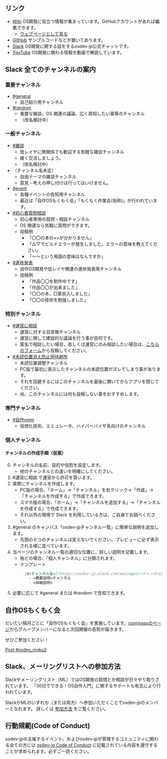 ## リンク
- [Wiki](https://github.com/osdev-jp/osdev-jp.github.io/wiki) OS開発に役立つ情報が集まっています。GitHubアカウントがあれば編集できます。
	- [ウェブページとして見る](https://osdev.jp/wiki/Home.html)
- [GitHub](https://github.com/osdev-jp) サンプルコードなどが置いてあります。
- [Slack](https://osdev-jp.slack.com/) OS開発に関する話をするosdev-jp公式チャットです。
- [YouTube](https://www.youtube.com/channel/UCZi_C-xvC5qNcALfD_5JKIg) OS開発に関わる情報を動画で解説しています。

## Slack 全てのチャンネルの案内

### 重要チャンネル
- [#general](https://osdev-jp.slack.com/messages/C0XA3GB7F/)
	- 自己紹介用チャンネル
- [#random](https://osdev-jp.slack.com/messages/C0XA87EM7/)
	- 重要な雑談、OS 関連の議論、広く周知したい事等のチャンネル
	- （改名検討中）

### 一般チャンネル
- [#雑談](https://osdev-jp.slack.com/archives/CTC0F40TV)
	- 低レイヤに無関係でも歓迎する気軽な雑談チャンネル
	- 緩く交流しましょう。
	- （改名検討中）
- （チャンネル名未定）
	- 自由テーマの雑談チャンネル
	- 意見・考えの押し付けは行ってはいけません。
- [#event](https://osdev-jp.slack.com/messages/C626TTWMP/)
	- 各種イベントの告知用チャンネル
	- 最近は「自作OSもくもく会」「もくもく作業会(仮称)」が行われています。
- [#初心者質問相談](https://osdev-jp.slack.com/messages/CGEGWHRGQ/)
	- 初心者専用の質問・相談チャンネル
	- OS 関連なら気軽に質問ができます。
	- 投稿例
		- 「〇〇の本の××が分かりません」
		- 「△▽でビルドエラーが発生しました。エラーの意味を教えてください」
		- 「～～という用語の意味はなんですか」
- [#進捗発表](https://osdev-jp.slack.com/messages/CA13F2LAH/)
	- 自作OS開発や低レイヤ関連の進捗発表用チャンネル
	- 投稿例
		- 「作品〇〇を制作中です」
		- 「作品〇〇が出来ました」
		- 「〇〇の本、□章突入しました」
		- 「〇〇の技術を勉強しました」

### 特別チャンネル
- [#運営に相談](https://osdev-jp.slack.com/messages/C094HQGNTU2)
	- 運営に対する目安箱チャンネル
	- 運営に関して建設的な議論を行う事が目的です。
	- 匿名で相談したい場合、若しくは運営にのみ相談したい場合は、[こちらのフォーム](https://docs.google.com/forms/d/e/1FAIpQLSdkNQuiEYA8D9VWy12xTxCmgi3qktmhhbHk6kS6dRdweE4HLg/viewform)から投稿してください。
- [#未読位置消え防止用待避所](https://osdev-jp.slack.com/messages/C07GFJP0SEQ/)
	- 未読位置調整チャンネル
	- PC版で最初に表示したチャンネルの未読位置がズレてしまう事があります。
	- それを回避するにはこのチャンネルを最後に開いてからアプリを閉じてください。
	- 尚、このチャンネルには何も投稿しない事をおすすめします。

### 専門チャンネル
- [#自作vmm](https://osdev-jp.slack.com/messages/CA0N3LCTE/)
	- 仮想化技術、エミュレータ、ハイパーバイザ系向けのチャンネル

### 個人チャンネル

#### チャンネルの作成手順（仮案）
0. チャンネルの名前、目的や役割を設定します。
	* 他のチャンネルとの違いを明確にしてください。
1. #運営に相談 で運営から許可を貰います。
2. 実際にチャンネルを作成します。
	* PC版の場合、「ホーム」→「チャンネル」を右クリック→「作成」→「チャンネルを作成する」で作成できます。
	* スマホ版の場合、「ホーム」→「チャンネルを追加する」→「チャンネルを作成する」で作成できます。
	* それ以外の環境で Slack を利用している方は、ご自身でお調べください。
3. #general のキャンバス「osdev-jpチャンネル一覧」に簡単な説明を追加します。
	* 先頭の６つのチャンネルは変えないでください。プレビューに必ず表示される様に並べています。
4. 当ページのチャンネル一覧の適切な位置に、詳しい説明を記載します。
	* 殆どの場合、「個人チャンネル」に分類されます。
	* テンプレート
		```md
		- [#<チャンネル名>](https://osdev-jp.slack.com/messages/<チャンネルID>/)
			- <概要説明>チャンネル
 			- <詳細説明>
		```
5. 必要に応じて #general または #random で告知できます。

## 自作OSもくもく会
だいたい隔月ごとに「自作OSもくもく会」を実施しています。[connpassのページ](https://osdev-jp.connpass.com/)からグループメンバーになると次回開催の告知が届きます。

ぜひご参加ください！

<a href="https://x.com/intent/post?text=&hashtags=osdev_moku2&ref_src=twsrc%5Etfw" class="twitter-hashtag-button" data-show-count="false">Post #osdev_moku2</a><script async src="https://platform.x.com/widgets.js" charset="utf-8"></script>

## Slack、メーリングリストへの参加方法
Slackやメーリングリスト（ML）ではOS開発の質問とか相談が日々やり取りされています。
「30日でできる！OS自作入門」に関するサポートも有志により行われています。

SlackかMLのいずれか（または両方）へ参加いただくことでosdev-jpのメンバーとなれます。
詳しくは [参加方法](joinus.md) をご覧ください。

## 行動規範(Code of Conduct)

osdev-jpの主催するイベント、およびosdev-jpが管理するコミュニティに関わる全ての方には [osdev-jp Code of Conduct](code-of-conduct.md) に記載されている内容を遵守することが求められます。必ずご一読ください。
